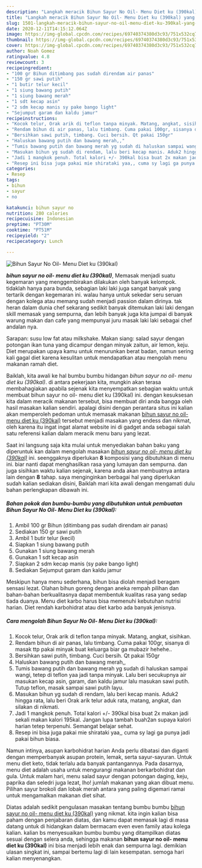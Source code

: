 ```yaml
---
description: "Langkah meracik Bihun Sayur No Oil- Menu Diet ku (390kal) yang sempurna"
title: "Langkah meracik Bihun Sayur No Oil- Menu Diet ku (390kal) yang sempurna"
slug: 1501-langkah-meracik-bihun-sayur-no-oil-menu-diet-ku-390kal-yang-sempurna
date: 2020-12-11T14:15:12.064Z
image: https://img-global.cpcdn.com/recipes/69740374380d3c93/751x532cq70/bihun-sayur-no-oil-menu-diet-ku-390kal-foto-resep-utama.jpg
thumbnail: https://img-global.cpcdn.com/recipes/69740374380d3c93/751x532cq70/bihun-sayur-no-oil-menu-diet-ku-390kal-foto-resep-utama.jpg
cover: https://img-global.cpcdn.com/recipes/69740374380d3c93/751x532cq70/bihun-sayur-no-oil-menu-diet-ku-390kal-foto-resep-utama.jpg
author: Noah Gomez
ratingvalue: 4.8
reviewcount: 3
recipeingredient:
- "100 gr Bihun ditimbang pas sudah direndam air panas"
- "150 gr sawi putih"
- "1 butir telur kecil"
- "1 siung bawang putih"
- "1 siung bawang merah"
- "1 sdt kecap asin"
- "2 sdm kecap manis sy pake bango light"
- "Sejumput garam dan kaldu jamur"
recipeinstructions:
- "Kocok telur, Orak arik di teflon tanpa minyak. Matang, angkat, sisihkan."
- "Rendam bihun di air panas, lalu timbang. Cuma pakai 100gr, sisanya di masak ttp pakai minyak buat keluarga biar ga mubazir hehehe.."
- "Bersihkan sawi putih, timbang. Cuci bersih. Qt pakai 150gr"
- "Haluskan bawang putih dan bawang merah,,"
- "Tumis bawang putih dan bawang merah yg sudah di haluskan sampai wangi, tetep di teflon yaa jadi tanpa minyak. Lalu beri secukupnya air masukan kecap asin, garam, dan kaldu jamur lalu masukan sawi putih. Tutup teflon, masak sampai sawi putih layu."
- "Masukan bihun yg sudah di rendam, lalu beri kecap manis. Aduk2 hingga rata, lalu beri Orak arik telur aduk rata, matang, angkat, dan silakan di nikmati."
- "Jadi 1 mangkok penuh. Total kalori +/- 390kal bisa buat 2x makan jadi sekali makan kalori 195kal. Jangan lupa tambah buah2an supaya kalori harian tetep terpenuhi. Semangat belajar sehat."
- "Resep ini bisa juga pakai mie shirataki yaa,, cuma sy lagi ga punya jadi pakai bihun biasa."
categories:
- Resep
tags:
- bihun
- sayur
- no

katakunci: bihun sayur no 
nutrition: 280 calories
recipecuisine: Indonesian
preptime: "PT30M"
cooktime: "PT51M"
recipeyield: "2"
recipecategory: Lunch

---
```



![Bihun Sayur No Oil- Menu Diet ku (390kal)](https://img-global.cpcdn.com/recipes/69740374380d3c93/751x532cq70/bihun-sayur-no-oil-menu-diet-ku-390kal-foto-resep-utama.jpg)

<b><i>bihun sayur no oil- menu diet ku (390kal)</i></b>, Memasak menjadi suatu kegemaran yang menggembirakan dilakukan oleh banyak kelompok. tidaklah hanya para bunda, sebagian laki laki juga sangat banyak yang tertarik dengan kegemaran ini. walau hanya untuk sekedar seru seruan dengan kolega atau memang sudah menjadi passion dalam dirinya. tak heran dalam dunia chef sekarang sedikit banyak ditemukan laki laki dengan skill memasak yang sempurna, dan lebih banyak juga kita jumpai di banyak warung makan dan cafe yang mempunyai juru masak laki laki sebagai chef andalan nya.

Sarapan: susu low fat atau milkshake. Makan siang: salad sayur dengan potongan ikan tuna yang dicampur dengan minyak zaitun, air lemon, keju. Diet merupakan upaya kamu untuk menurunkan berat badan, namun sering kali gagal diet karena kesulitan untuk mendapatkan atau mengolah menu makanan ramah diet.

Baiklah, kita awali ke hal bumbu bumbu hidangan <i>bihun sayur no oil- menu diet ku (390kal)</i>. di antara pekerjaan kita, mungkin akan terasa membahagiakan apabila sejenak kita menyempatkan sebagian waktu untuk membuat bihun sayur no oil- menu diet ku (390kal) ini. dengan kesuksesan kita dalam meracik makanan tersebut, bisa membuat diri anda bangga oleh hasil masakan kalian sendiri. apalagi disini dengan perantara situs ini kalian akan memperoleh pedoman untuk memasak makanan <u>bihun sayur no oil- menu diet ku (390kal)</u> tersebut menjadi masakan yang endess dan nikmat, oleh karena itu ingat ingat alamat website ini di gadget anda sebagai salah satu referensi kalian dalam meracik menu baru yang lezat.


Saat ini langsung saja kita mulai untuk menyediakan bahan baku yang diperuntuk kan dalam mengolah masakan <u><i>bihun sayur no oil- menu diet ku (390kal)</i></u> ini. seenggaknya diperlukan <b>8</b> komposisi yang dibutuhkan di menu ini. biar nanti dapat menghasilkan rasa yang lumayan dan sempurna. dan juga sisihkan waktu kalian sejenak, karena anda akan membuatnya antara lain dengan <b>8</b> tahap. saya menginginkan berbagai hal yang diperlukan sudah kalian sediakan disini, Baiklah mari kita awali dengan mengamati dulu bahan perlengkapan dibawah ini.

<!--inarticleads1-->

##### Bahan pokok dan bumbu-bumbu yang dibutuhkan untuk pembuatan Bihun Sayur No Oil- Menu Diet ku (390kal):

1. Ambil 100 gr Bihun (ditimbang pas sudah direndam air panas)
1. Sediakan 150 gr sawi putih
1. Ambil 1 butir telur (kecil)
1. Siapkan 1 siung bawang putih
1. Gunakan 1 siung bawang merah
1. Gunakan 1 sdt kecap asin
1. Siapkan 2 sdm kecap manis (sy pake bango light)
1. Sediakan Sejumput garam dan kaldu jamur


Meskipun hanya menu sederhana, bihun bisa diolah menjadi beragam sensasi lezat. Olahan bihun goreng dengan aneka rempah pilihan dan bahan-bahan berkualitasnya dapat membentuk kualitas rasa yang sedap tiada duanya. Menu diet karbo harus bisa memenuhi kebutuhan nutrisi harian. Diet rendah karbohidrat atau diet karbo ada banyak jenisnya. 

<!--inarticleads2-->

##### Cara mengolah Bihun Sayur No Oil- Menu Diet ku (390kal):

1. Kocok telur, Orak arik di teflon tanpa minyak. Matang, angkat, sisihkan.
1. Rendam bihun di air panas, lalu timbang. Cuma pakai 100gr, sisanya di masak ttp pakai minyak buat keluarga biar ga mubazir hehehe..
1. Bersihkan sawi putih, timbang. Cuci bersih. Qt pakai 150gr
1. Haluskan bawang putih dan bawang merah,,
1. Tumis bawang putih dan bawang merah yg sudah di haluskan sampai wangi, tetep di teflon yaa jadi tanpa minyak. Lalu beri secukupnya air masukan kecap asin, garam, dan kaldu jamur lalu masukan sawi putih. Tutup teflon, masak sampai sawi putih layu.
1. Masukan bihun yg sudah di rendam, lalu beri kecap manis. Aduk2 hingga rata, lalu beri Orak arik telur aduk rata, matang, angkat, dan silakan di nikmati.
1. Jadi 1 mangkok penuh. Total kalori +/- 390kal bisa buat 2x makan jadi sekali makan kalori 195kal. Jangan lupa tambah buah2an supaya kalori harian tetep terpenuhi. Semangat belajar sehat.
1. Resep ini bisa juga pakai mie shirataki yaa,, cuma sy lagi ga punya jadi pakai bihun biasa.


Namun intinya, asupan karbohidrat harian Anda perlu dibatasi dan diganti dengan memperbanyak asupan protein, lemak, serta sayur-sayuran. Untuk menu diet keto, tidak terlalu ada banyak pantangannya. Pada dasarnya, menu diet adalah usaha untuk mengurangi makanan berkarbohidrat dan gula. Untuk malam hari, menu salad sayur dengan potongan daging, keju, paprika dan seledri juga lezat, lho! jumlah makanan yang akan dibuat menu. Pilihan sayur brokoli dan lobak merah antara yang paling digemari ramai untuk mengamalkan makanan diet sihat. 

Diatas adalah sedikit pengulasan masakan tentang bumbu bumbu <u>bihun sayur no oil- menu diet ku (390kal)</u> yang nikmat. kita ingin kalian bisa paham dengan penjabaran diatas, dan kamu dapat memasak lagi di masa datang untuk di hidangkan dalam bermacam even even family atau kolega kalian. kalian bs menyesuaikan bumbu bumbu yang ditampilkan diatas sesuai dengan selera anda, sehingga makanan <b>bihun sayur no oil- menu diet ku (390kal)</b> ini bisa menjadi lebih enak dan sempurna lagi. demikian ulasan singkat ini, sampai bertemu lagi di lain kesempatan. semoga hari kalian menyenangkan.
